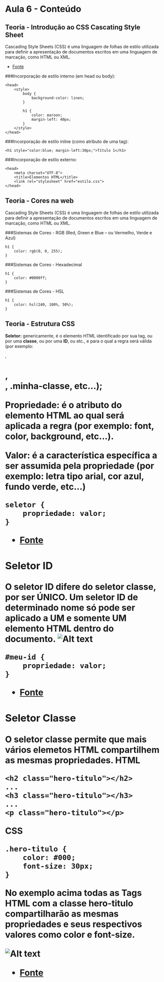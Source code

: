 # Aula 6 - Conteúdo

## Teoria - Introdução ao CSS Cascating Style Sheet
Cascading Style Sheets (CSS) é uma linguagem de folhas de estilo utilizada para definir a apresentação de documentos escritos em uma linguagem de marcação, como HTML ou XML.

* [Fonte](https://pt.wikipedia.org/wiki/Cascading_Style_Sheets)

###Incorporação de estilo interno (em head ou body):
```
<head>
	<style>
		body {
		    background-color: linen;
		}

		h1 {
		    color: maroon;
		    margin-left: 40px;
		} 
	</style>
</head>
```
###Incorporação de estilo inline (como atributo de uma tag):
```
<h1 style="color:blue; margin-left:30px;">Título 1</h1>
```

###Incorporação de estilo externo:
```
<head>
	<meta charset="UTF-8">
	<title>Elementos HTML</title>
	<link rel="stylesheet" href="estilo.css">
</head>
```

## Teoria - Cores na web
Cascading Style Sheets (CSS) é uma linguagem de folhas de estilo utilizada para definir a apresentação de documentos escritos em uma linguagem de marcação, como HTML ou XML.

###Sistemas de Cores - RGB (Red, Green e Blue – ou Vermelho, Verde e Azul)

```
h1 {
	color: rgb(0, 0, 255);
}
```

###Sistemas de Cores - Hexadecimal

```
h1 {
	color: #0000ff;
}
```

###Sistemas de Cores - HSL

```
h1 {
	color: hsl(240, 100%, 50%);
}
```

## Teoria - Estrutura CSS
**Seletor:** genericamente, é o elemento HTML identificado por sua tag, ou por uma **classe**, ou por uma **ID**, ou etc., e para o qual a regra será válida (por exemplo: **<p>**, **<h1>**, **<form>**, **.minha-classe**, etc...);

**Propriedade:** é o atributo do elemento HTML ao qual será aplicada a regra (por exemplo: **font**, **color**, **background**, etc...).

**Valor:** é a característica específica a ser assumida pela propriedade (por exemplo: letra tipo arial, cor azul, fundo verde, etc...)

```
seletor { 
	propriedade: valor; 
}	
```
* [Fonte](http://www.maujor.com/tutorial/sintaxetut.php)

### Seletor ID 
O seletor ID difere do seletor classe, por ser **ÚNICO**. Um seletor ID de determinado nome só pode ser aplicado a UM e somente UM elemento HTML dentro do documento.
![Alt text](/img/highlander_there_can_be_only_one_quote.jpg)

```
#meu-id {
	propriedade: valor;
}
```
* [Fonte](http://www.maujor.com/tutorial/sintaxetut.php)

### Seletor Classe 
O seletor classe permite que mais vários elemetos HTML compartilhem as mesmas propriedades.
**HTML**
```
<h2 class="hero-titulo"></h2>
...
<h3 class="hero-titulo"></h3>
...
<p class="hero-titulo"></p>
```

**CSS**
```
.hero-titulo { 
	color: #000;
	font-size: 30px;
} 
```
No exemplo acima todas as **Tags HTML** com a classe **hero-titulo** compartilharão as mesmas propriedades e seus respectivos valores como **color** e **font-size**.

![Alt text](/img/cute-baby-sharing-food-cat-8lo8-ytgifs-o.gif)

* [Fonte](http://www.maujor.com/tutorial/sintaxetut.php)








